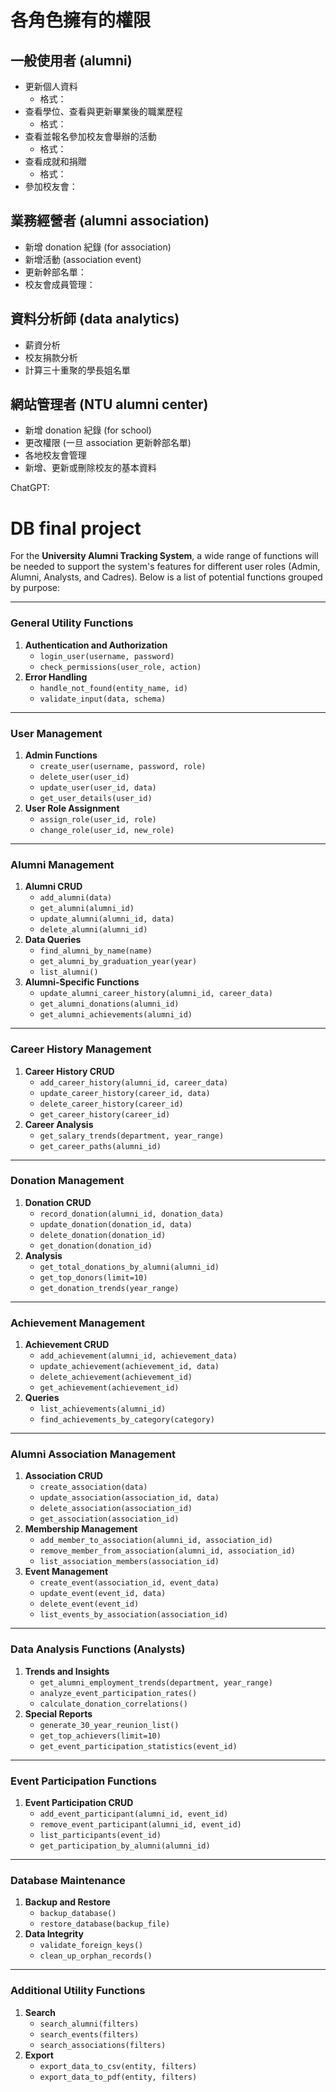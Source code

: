 # 各角色擁有的權限

## 一般使用者 (alumni)
* 更新個人資料
    * 格式：
* 查看學位、查看與更新畢業後的職業歷程
    * 格式：
* 查看並報名參加校友會舉辦的活動
    * 格式：
* 查看成就和捐贈
    * 格式：
* 參加校友會：
## 業務經營者 (alumni association)
* 新增 donation 紀錄 (for association)
* 新增活動 (association event)
* 更新幹部名單：
* 校友會成員管理：
## 資料分析師 (data analytics)
* 薪資分析
* 校友捐款分析
* 計算三十重聚的學長姐名單
## 網站管理者 (NTU alumni center)
* 新增 donation 紀錄 (for school)
* 更改權限 (一旦 association 更新幹部名單)
* 各地校友會管理
* 新增、更新或刪除校友的基本資料

ChatGPT:
# DB final project

For the **University Alumni Tracking System**, a wide range of functions will be needed to support the system's features for different user roles (Admin, Alumni, Analysts, and Cadres). Below is a list of potential functions grouped by purpose:

---

### **General Utility Functions**

1. **Authentication and Authorization**
    - `login_user(username, password)`
    - `check_permissions(user_role, action)`
2. **Error Handling**
    - `handle_not_found(entity_name, id)`
    - `validate_input(data, schema)`

---

### **User Management**

1. **Admin Functions**
    - `create_user(username, password, role)`
    - `delete_user(user_id)`
    - `update_user(user_id, data)`
    - `get_user_details(user_id)`
2. **User Role Assignment**
    - `assign_role(user_id, role)`
    - `change_role(user_id, new_role)`

---

### **Alumni Management**

1. **Alumni CRUD**
    - `add_alumni(data)`
    - `get_alumni(alumni_id)`
    - `update_alumni(alumni_id, data)`
    - `delete_alumni(alumni_id)`
2. **Data Queries**
    - `find_alumni_by_name(name)`
    - `get_alumni_by_graduation_year(year)`
    - `list_alumni()`
3. **Alumni-Specific Functions**
    - `update_alumni_career_history(alumni_id, career_data)`
    - `get_alumni_donations(alumni_id)`
    - `get_alumni_achievements(alumni_id)`

---

### **Career History Management**

1. **Career History CRUD**
    - `add_career_history(alumni_id, career_data)`
    - `update_career_history(career_id, data)`
    - `delete_career_history(career_id)`
    - `get_career_history(career_id)`
2. **Career Analysis**
    - `get_salary_trends(department, year_range)`
    - `get_career_paths(alumni_id)`

---

### **Donation Management**

1. **Donation CRUD**
    - `record_donation(alumni_id, donation_data)`
    - `update_donation(donation_id, data)`
    - `delete_donation(donation_id)`
    - `get_donation(donation_id)`
2. **Analysis**
    - `get_total_donations_by_alumni(alumni_id)`
    - `get_top_donors(limit=10)`
    - `get_donation_trends(year_range)`

---

### **Achievement Management**

1. **Achievement CRUD**
    - `add_achievement(alumni_id, achievement_data)`
    - `update_achievement(achievement_id, data)`
    - `delete_achievement(achievement_id)`
    - `get_achievement(achievement_id)`
2. **Queries**
    - `list_achievements(alumni_id)`
    - `find_achievements_by_category(category)`

---

### **Alumni Association Management**

1. **Association CRUD**
    - `create_association(data)`
    - `update_association(association_id, data)`
    - `delete_association(association_id)`
    - `get_association(association_id)`
2. **Membership Management**
    - `add_member_to_association(alumni_id, association_id)`
    - `remove_member_from_association(alumni_id, association_id)`
    - `list_association_members(association_id)`
3. **Event Management**
    - `create_event(association_id, event_data)`
    - `update_event(event_id, data)`
    - `delete_event(event_id)`
    - `list_events_by_association(association_id)`

---

### **Data Analysis Functions (Analysts)**

1. **Trends and Insights**
    - `get_alumni_employment_trends(department, year_range)`
    - `analyze_event_participation_rates()`
    - `calculate_donation_correlations()`
2. **Special Reports**
    - `generate_30_year_reunion_list()`
    - `get_top_achievers(limit=10)`
    - `get_event_participation_statistics(event_id)`

---

### **Event Participation Functions**

1. **Event Participation CRUD**
    - `add_event_participant(alumni_id, event_id)`
    - `remove_event_participant(alumni_id, event_id)`
    - `list_participants(event_id)`
    - `get_participation_by_alumni(alumni_id)`

---

### **Database Maintenance**

1. **Backup and Restore**
    - `backup_database()`
    - `restore_database(backup_file)`
2. **Data Integrity**
    - `validate_foreign_keys()`
    - `clean_up_orphan_records()`

---

### **Additional Utility Functions**

1. **Search**
    - `search_alumni(filters)`
    - `search_events(filters)`
    - `search_associations(filters)`
2. **Export**
    - `export_data_to_csv(entity, filters)`
    - `export_data_to_pdf(entity, filters)`